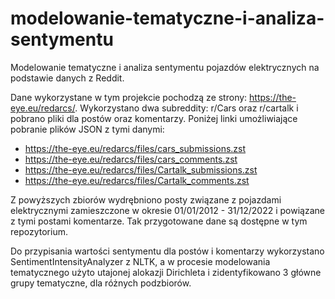 # modelowanie-tematyczne-i-analiza-sentymentu
Modelowanie tematyczne i analiza sentymentu pojazdów elektrycznych na podstawie danych z Reddit.

Dane wykorzystane w tym projekcie pochodzą ze strony: https://the-eye.eu/redarcs/. Wykorzystano dwa subreddity: r/Cars oraz r/cartalk i pobrano pliki dla postów oraz komentarzy. Poniżej linki umożliwiające pobranie plików JSON z tymi danymi:
- https://the-eye.eu/redarcs/files/cars_submissions.zst
- https://the-eye.eu/redarcs/files/cars_comments.zst
- https://the-eye.eu/redarcs/files/Cartalk_submissions.zst
- https://the-eye.eu/redarcs/files/Cartalk_comments.zst

Z powyższych zbiorów wydrębniono posty związane z pojazdami elektrycznymi zamieszczone w okresie 01/01/2012 - 31/12/2022 i powiązane z tymi postami komentarze. Tak przygotowane dane są dostępne w tym repozytorium.

Do przypisania wartości sentymentu dla postów i komentarzy wykorzystano SentimentIntensityAnalyzer z NLTK, a w procesie modelowania tematycznego użyto utajonej alokazji Dirichleta i zidentyfikowano 3 główne grupy tematyczne, dla różnych podzbiorów.

